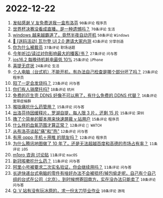 # 2022-12-22

1. [发帖感谢 V 友免费送我一盒布洛芬](https://www.v2ex.com/t/904082) `90条评论` `程序员`
1. [世界杯决赛没看成直播，是一种遗憾吗？](https://www.v2ex.com/t/904053) `70条评论` `生活`
1. [windows 越来越霸道了，竟然半夜自动开机](https://www.v2ex.com/t/904068) `50条评论` `Windows`
1. [🎁 [送码活动] 瓦尔登 UI 2.0 邀请大家内测](https://www.v2ex.com/t/904060) `43条评论` `分享创造`
1. [你为什么被裁员](https://www.v2ex.com/t/904066) `37条评论` `职场话题`
1. [今年听过/读过对你影响最大的播客/书？](https://www.v2ex.com/t/904057) `27条评论` `问与答`
1. [ios16.2 每晚待机耗电最低 10%](https://www.v2ex.com/t/904054) `25条评论` `iPhone`
1. [喜提无症状](https://www.v2ex.com/t/904055) `24条评论` `生活`
1. [个人电脑（台式机）不能开机，有办法自己检查是哪个部分坏了吗？](https://www.v2ex.com/t/904091) `23条评论` `程序员`
1. [阳了一定会发烧吗？](https://www.v2ex.com/t/904061) `23条评论` `问与答`
1. [你们有人骑摩托吗?](https://www.v2ex.com/t/904059) `18条评论` `杭州`
1. [免费的花生壳 DDNS 好像不可以用了，有什么免费的 DDNS 代替？](https://www.v2ex.com/t/904063) `16条评论` `宽带症候群`
1. [喉咙痛吃什么药管用？](https://www.v2ex.com/t/904100) `15条评论` `问与答`
1. [出洛芬待因缓释片，罗湖自提，每人限 3 片，还剩 15 片](https://www.v2ex.com/t/904093) `15条评论` `深圳`
1. [撸了个简单的脚本用来快速屏蔽 v 站用户](https://www.v2ex.com/t/904085) `15条评论` `程序员`
1. [什么样的血氧范围才算正常？](https://www.v2ex.com/t/904103) `12条评论` ` WATCH`
1. [从布洛芬谈起"痛"和"热"](https://www.v2ex.com/t/904079) `12条评论` `问与答`
1. [有用 oppo 手机＋用推 的朋友吗？](https://www.v2ex.com/t/904046) `12条评论` `程序员`
1. [为什么腾讯地图做了 10 年了，还是无法超越百度和高德的市场占有率？](https://www.v2ex.com/t/904078) `11条评论` `iOS`
1. [m1pro 咨询 讨论贴](https://www.v2ex.com/t/904074) `11条评论` `macOS`
1. [新冠咳嗽吃什么药？](https://www.v2ex.com/t/904065) `11条评论` `问与答`
1. [阿里小号被要求二次实名验证，你会继续用吗？](https://www.v2ex.com/t/904043) `11条评论` `问与答`
1. [长途快递台式电脑的零件有啥好办法不会被损坏/掉包偷走呢，自己有个自己组的台式在公司（北京），到时候想寄回南方，实在没办法只能卖了](https://www.v2ex.com/t/904081) `10条评论` `问与答`
1. [Q: V 站有没有玩冰原的，求一份太刀毕业作业](https://www.v2ex.com/t/904048) `10条评论` `游戏`

